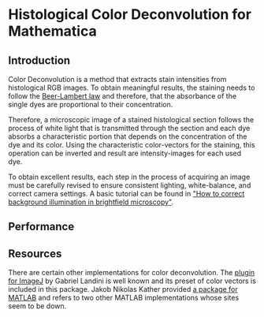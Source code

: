 # Histological Color Deconvolution for Mathematica

## Introduction

Color Deconvolution is a method that extracts stain intensities from histological RGB images.
To obtain meaningful results, the staining needs to follow the 
[Beer-Lambert law](https://en.wikipedia.org/wiki/Beer%E2%80%93Lambert_law)
and therefore, that the absorbance of the single dyes are proportional to their concentration.

Therefore, a microscopic image of a stained histological section follows the process of white light that is transmitted
through the section and each dye absorbs a characteristic portion that depends on the concentration of the dye and its color.
Using the characteristic color-vectors for the staining, this operation can be inverted and result are intensity-images
for each used dye.

To obtain excellent results, each step in the process of acquiring an image must be carefully revised to ensure 
consistent lighting, white-balance, and correct camera settings. A basic tutorial can be found in 
["How to correct background illumination in brightfield microscopy"](http://imagejdocu.tudor.lu/doku.php?id=howto:working:how_to_correct_background_illumination_in_brightfield_microscopy).

## Performance

## Resources

There are certain other implementations for color deconvolution. The [plugin for ImageJ](https://imagej.net/Colour_Deconvolution)
by Gabriel Landini is well known and its preset of color vectors is included in this package.
Jakob Nikolas Kather provided [a package for MATLAB](https://github.com/jnkather/ColorDeconvolutionMatlab)
and refers to two other MATLAB implementations whose sites seem to be down.